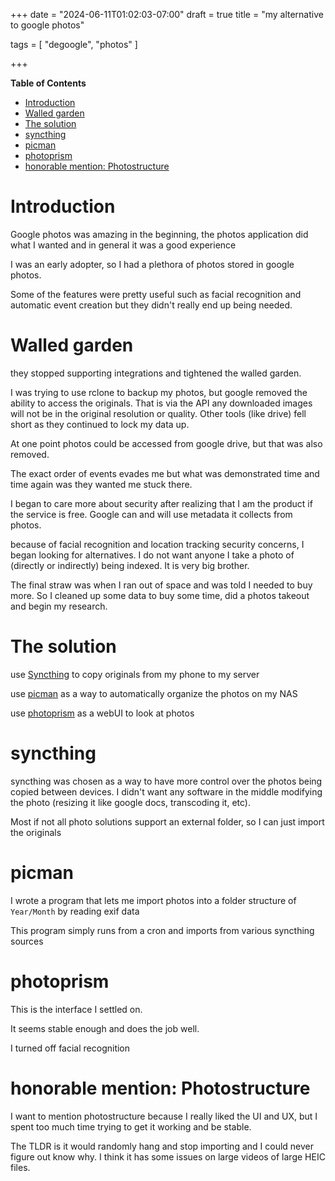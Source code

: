 +++
date = "2024-06-11T01:02:03-07:00"
draft = true
title = "my alternative to google photos"

tags = [ "degoogle", "photos" ]

+++

<!-- markdown-toc start - Don't edit this section. Run M-x markdown-toc-refresh-toc -->
**Table of Contents**

- [Introduction](#introduction)
- [Walled garden](#walled-garden)
- [The solution](#the-solution)
- [syncthing](#syncthing)
- [picman](#picman)
- [photoprism](#photoprism)
- [honorable mention: Photostructure](#honorable-mention-photostructure)

<!-- markdown-toc end -->


# Introduction

Google photos was amazing in the beginning, the photos application did what I wanted and in general it was a good experience

I was an early adopter, so I had a plethora of photos stored in google photos. 

Some of the features were pretty useful such as facial recognition and automatic event creation but they didn't 
really end up being needed.


# Walled garden

they stopped supporting integrations and tightened the walled garden.

I was trying to use rclone to backup my photos, but google removed the ability to access the originals. That is via the 
API any downloaded images will not be in the original resolution or quality. Other tools (like drive) fell short as they continued 
to lock my data up. 

At one point photos could be accessed from google drive, but that was also removed.

The exact order of events evades me but what was demonstrated time and time again was they wanted me stuck there. 

I began to care more about security after realizing that I am the product if the service is free. Google can and will use 
metadata it collects from photos.

because of facial recognition and location tracking security concerns, I began looking for alternatives. I do not want anyone 
I take a photo of (directly or indirectly) being indexed. It is very big brother.

The final straw was when I ran out of space and was told I needed to buy more. So I cleaned up some data to buy some time, did a photos takeout
and begin my research.

# The solution

use [Syncthing](#syncthing) to copy originals from my phone to my server

use [picman](#picman) as a way to automatically organize the photos on my NAS

use [photoprism](#photoprism) as a webUI to look at photos

# syncthing

syncthing was chosen as a way to have more control over the photos being copied between devices. I didn't want any software in the middle modifying
the photo (resizing it like google docs, transcoding it, etc).

Most if not all photo solutions support an external folder, so I can just import the originals

# picman

I wrote a program that lets me import photos into a folder structure of `Year/Month` by reading exif data

This program simply runs from a cron and imports from various syncthing sources

# photoprism

This is the interface I settled on. 

It seems stable enough and does the job well.

I turned off facial recognition

# honorable mention: Photostructure

I want to mention photostructure because I really liked the UI and UX, but I spent too much time 
trying to get it working and be stable.

The TLDR is it would randomly hang and stop importing and I could never figure out know why. I think
it has some issues on large videos of large HEIC files.

